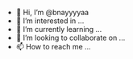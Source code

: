 - 👋 Hi, I’m @bnayyyyaa
- 👀 I’m interested in ...
- 🌱 I’m currently learning ...
- 💞️ I’m looking to collaborate on ...
- 📫 How to reach me ...

<!---
bnayyyyaa/bnayyyyaa is a ✨ special ✨ repository because its `README.md` (this file) appears on your GitHub profile.
You can click the Preview link to take a look at your changes.
--->

